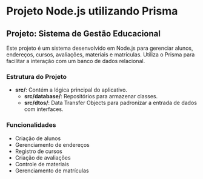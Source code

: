 # Projeto Node.js utilizando Prisma

## Projeto: Sistema de Gestão Educacional

Este projeto é um sistema desenvolvido em Node.js para gerenciar alunos, endereços, cursos, avaliações, materiais e matrículas. Utiliza o Prisma para facilitar a interação com um banco de dados relacional.

### Estrutura do Projeto

- **src/**: Contém a lógica principal do aplicativo.
  - **src/database/**: Repositórios para armazenar classes.
  - **src/dtos/**: Data Transfer Objects para padronizar a entrada de dados com interfaces.

### Funcionalidades

- Criação de alunos
- Gerenciamento de endereços
- Registro de cursos
- Criação de avaliações
- Controle de materiais
- Gerenciamento de matrículas